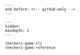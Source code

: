 ```{include} ../README.md
---
end-before: <!-- github-only -->
---
```

[command-line reference]: checkers-game-cli

```{toctree}
---
hidden:
maxdepth: 1
---

checkers-game-cli
checkers-game-reference
```
